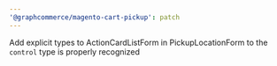 ```yaml
---
'@graphcommerce/magento-cart-pickup': patch
---
```


Add explicit types to ActionCardListForm in PickupLocationForm to the `control` type is properly recognized
